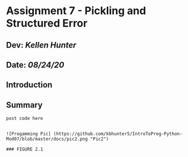 # Assignment 7 - Pickling and Structured Error
## **Dev:** *Kellen Hunter*  
## **Date:** *08/24/20*  
## Introduction
## Summary

```
post code here


![Progamming Pic] (https://github.com/kbhunter5/IntroToProg-Python-Mod07/blob/master/docs/pic2.png "Pic2")

### FIGURE 2.1
